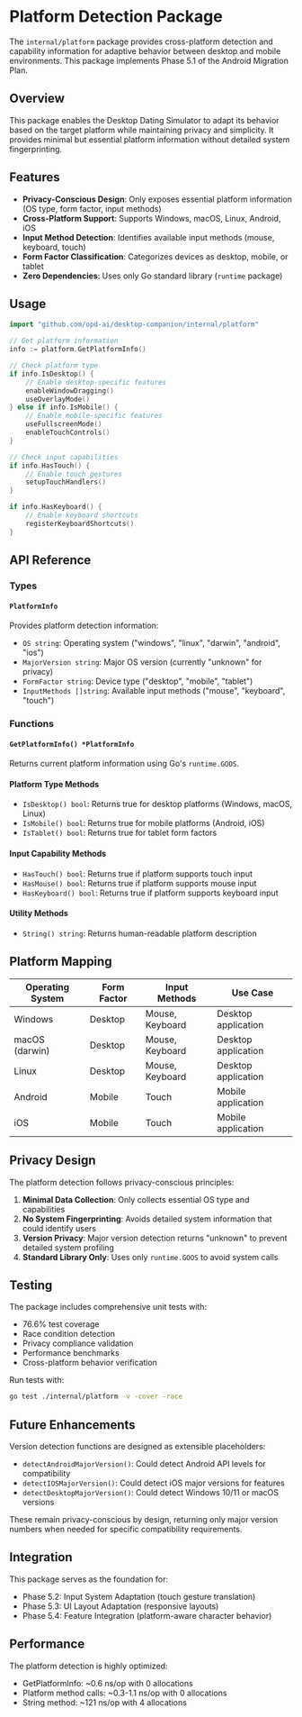 # Platform Detection Package

The `internal/platform` package provides cross-platform detection and capability information for adaptive behavior between desktop and mobile environments. This package implements Phase 5.1 of the Android Migration Plan.

## Overview

This package enables the Desktop Dating Simulator to adapt its behavior based on the target platform while maintaining privacy and simplicity. It provides minimal but essential platform information without detailed system fingerprinting.

## Features

- **Privacy-Conscious Design**: Only exposes essential platform information (OS type, form factor, input methods)
- **Cross-Platform Support**: Supports Windows, macOS, Linux, Android, iOS
- **Input Method Detection**: Identifies available input methods (mouse, keyboard, touch)
- **Form Factor Classification**: Categorizes devices as desktop, mobile, or tablet
- **Zero Dependencies**: Uses only Go standard library (`runtime` package)

## Usage

```go
import "github.com/opd-ai/desktop-companion/internal/platform"

// Get platform information
info := platform.GetPlatformInfo()

// Check platform type
if info.IsDesktop() {
    // Enable desktop-specific features
    enableWindowDragging()
    useOverlayMode()
} else if info.IsMobile() {
    // Enable mobile-specific features  
    useFullscreenMode()
    enableTouchControls()
}

// Check input capabilities
if info.HasTouch() {
    // Enable touch gestures
    setupTouchHandlers()
}

if info.HasKeyboard() {
    // Enable keyboard shortcuts
    registerKeyboardShortcuts()
}
```

## API Reference

### Types

#### `PlatformInfo`
Provides platform detection information:
- `OS string`: Operating system ("windows", "linux", "darwin", "android", "ios")
- `MajorVersion string`: Major OS version (currently "unknown" for privacy)
- `FormFactor string`: Device type ("desktop", "mobile", "tablet")  
- `InputMethods []string`: Available input methods ("mouse", "keyboard", "touch")

### Functions

#### `GetPlatformInfo() *PlatformInfo`
Returns current platform information using Go's `runtime.GOOS`.

#### Platform Type Methods
- `IsDesktop() bool`: Returns true for desktop platforms (Windows, macOS, Linux)
- `IsMobile() bool`: Returns true for mobile platforms (Android, iOS)
- `IsTablet() bool`: Returns true for tablet form factors

#### Input Capability Methods
- `HasTouch() bool`: Returns true if platform supports touch input
- `HasMouse() bool`: Returns true if platform supports mouse input  
- `HasKeyboard() bool`: Returns true if platform supports keyboard input

#### Utility Methods
- `String() string`: Returns human-readable platform description

## Platform Mapping

| Operating System | Form Factor | Input Methods | Use Case |
|-----------------|-------------|---------------|----------|
| Windows | Desktop | Mouse, Keyboard | Desktop application |
| macOS (darwin) | Desktop | Mouse, Keyboard | Desktop application |
| Linux | Desktop | Mouse, Keyboard | Desktop application |
| Android | Mobile | Touch | Mobile application |
| iOS | Mobile | Touch | Mobile application |

## Privacy Design

The platform detection follows privacy-conscious principles:

1. **Minimal Data Collection**: Only collects essential OS type and capabilities
2. **No System Fingerprinting**: Avoids detailed system information that could identify users
3. **Version Privacy**: Major version detection returns "unknown" to prevent detailed system profiling
4. **Standard Library Only**: Uses only `runtime.GOOS` to avoid system calls

## Testing

The package includes comprehensive unit tests with:
- 76.6% test coverage
- Race condition detection
- Privacy compliance validation
- Performance benchmarks
- Cross-platform behavior verification

Run tests with:
```bash
go test ./internal/platform -v -cover -race
```

## Future Enhancements

Version detection functions are designed as extensible placeholders:
- `detectAndroidMajorVersion()`: Could detect Android API levels for compatibility
- `detectIOSMajorVersion()`: Could detect iOS major versions for features
- `detectDesktopMajorVersion()`: Could detect Windows 10/11 or macOS versions

These remain privacy-conscious by design, returning only major version numbers when needed for specific compatibility requirements.

## Integration

This package serves as the foundation for:
- Phase 5.2: Input System Adaptation (touch gesture translation)
- Phase 5.3: UI Layout Adaptation (responsive layouts)
- Phase 5.4: Feature Integration (platform-aware character behavior)

## Performance

The platform detection is highly optimized:
- GetPlatformInfo: ~0.6 ns/op with 0 allocations
- Platform method calls: ~0.3-1.1 ns/op with 0 allocations  
- String method: ~121 ns/op with 4 allocations
